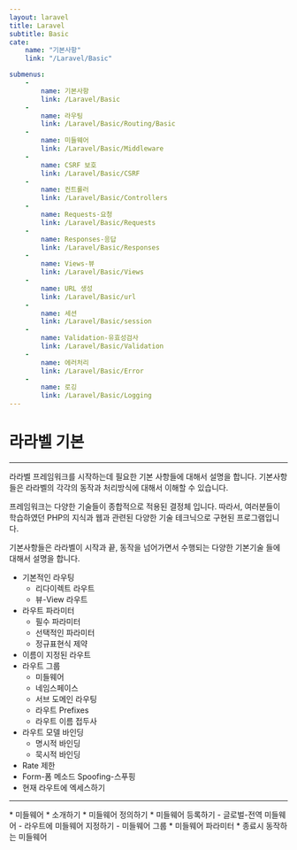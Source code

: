 ```yaml
---
layout: laravel
title: Laravel
subtitle: Basic
cate:
    name: "기본사항"
    link: "/Laravel/Basic"

submenus:
    -
        name: 기본사항
        link: /Laravel/Basic
    -
        name: 라우팅
        link: /Laravel/Basic/Routing/Basic
    -
        name: 미들웨어
        link: /Laravel/Basic/Middleware
    -
        name: CSRF 보호
        link: /Laravel/Basic/CSRF
    -
        name: 컨트롤러
        link: /Laravel/Basic/Controllers
    -
        name: Requests-요청
        link: /Laravel/Basic/Requests
    -
        name: Responses-응답
        link: /Laravel/Basic/Responses
    -
        name: Views-뷰
        link: /Laravel/Basic/Views
    -
        name: URL 생성
        link: /Laravel/Basic/url
    -
        name: 세션
        link: /Laravel/Basic/session
    -
        name: Validation-유효성검사
        link: /Laravel/Basic/Validation
    -
        name: 에러처리
        link: /Laravel/Basic/Error
    -
        name: 로깅
        link: /Laravel/Basic/Logging
---
```


# 라라벨 기본
---

라라벨 프레임워크를 시작하는데 필요한 기본 사항들에 대해서 설명을 합니다. 기본사항들은 라라벨의 각각의 동작과 처리방식에 대해서 이해할 수 있습니다.

프레임워크는 다양한 기술들이 종합적으로 적용된 결정체 입니다. 따라서, 여러분들이 학습하였던 PHP의 지식과 웹과 관련된 다양한 기술 테크닉으로 구현된 프로그램입니다.

기본사항들은 라라벨이 시작과 끝, 동작을 넘어가면서 수행되는 다양한 기본기술 들에 대해서 설명을 합니다.

* 기본적인 라우팅
    - 리다이렉트 라우트
    - 뷰-View 라우트
* 라우트 파라미터
    - 필수 파라미터
    - 선택적인 파라미터
    - 정규표현식 제약
* 이름이 지정된 라우트
* 라우트 그룹
    - 미들웨어
    - 네임스페이스
    - 서브 도메인 라우팅
    - 라우트 Prefixes
    - 라우트 이름 접두사
* 라우트 모델 바인딩
    - 명시적 바인딩
    - 묵시적 바인딩
* Rate 제한
* Form-폼 메소드 Spoofing-스푸핑
* 현재 라우트에 엑세스하기

<hr>
* 미들웨어
* 소개하기
* 미들웨어 정의하기
* 미들웨어 등록하기
    - 글로벌-전역 미들웨어
    - 라우트에 미들웨어 지정하기
    - 미들웨어 그룹
* 미들웨어 파라미터
* 종료시 동작하는 미들웨어

